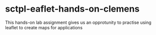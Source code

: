 # sctpl-eaflet-hands-on-clemens

This hands-on lab assignment gives us an opprotunity to practise using leaflet to create maps for applications
